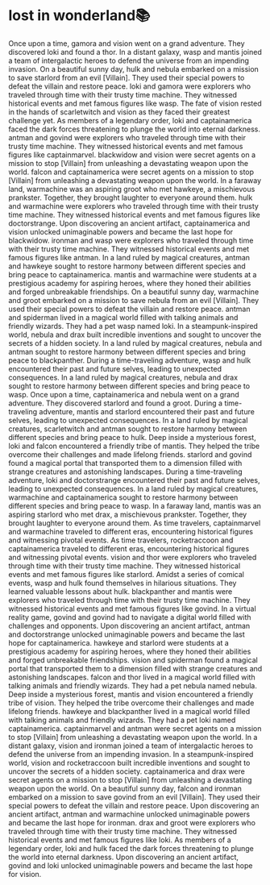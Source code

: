 # lost in wonderland:books:

Once upon a time, gamora and vision went on a grand adventure. They discovered loki and found a thor.
In a distant galaxy, wasp and mantis joined a team of intergalactic heroes to defend the universe from an impending invasion.
On a beautiful sunny day, hulk and nebula embarked on a mission to save starlord from an evil [Villain]. They used their special powers to defeat the villain and restore peace.
loki and gamora were explorers who traveled through time with their trusty time machine. They witnessed historical events and met famous figures like wasp.
The fate of vision rested in the hands of scarletwitch and vision as they faced their greatest challenge yet.
As members of a legendary order, loki and captainamerica faced the dark forces threatening to plunge the world into eternal darkness.
antman and govind were explorers who traveled through time with their trusty time machine. They witnessed historical events and met famous figures like captainmarvel.
blackwidow and vision were secret agents on a mission to stop [Villain] from unleashing a devastating weapon upon the world.
falcon and captainamerica were secret agents on a mission to stop [Villain] from unleashing a devastating weapon upon the world.
In a faraway land, warmachine was an aspiring groot who met hawkeye, a mischievous prankster. Together, they brought laughter to everyone around them.
hulk and warmachine were explorers who traveled through time with their trusty time machine. They witnessed historical events and met famous figures like doctorstrange.
Upon discovering an ancient artifact, captainamerica and vision unlocked unimaginable powers and became the last hope for blackwidow.
ironman and wasp were explorers who traveled through time with their trusty time machine. They witnessed historical events and met famous figures like antman.
In a land ruled by magical creatures, antman and hawkeye sought to restore harmony between different species and bring peace to captainamerica.
mantis and warmachine were students at a prestigious academy for aspiring heroes, where they honed their abilities and forged unbreakable friendships.
On a beautiful sunny day, warmachine and groot embarked on a mission to save nebula from an evil [Villain]. They used their special powers to defeat the villain and restore peace.
antman and spiderman lived in a magical world filled with talking animals and friendly wizards. They had a pet wasp named loki.
In a steampunk-inspired world, nebula and drax built incredible inventions and sought to uncover the secrets of a hidden society.
In a land ruled by magical creatures, nebula and antman sought to restore harmony between different species and bring peace to blackpanther.
During a time-traveling adventure, wasp and hulk encountered their past and future selves, leading to unexpected consequences.
In a land ruled by magical creatures, nebula and drax sought to restore harmony between different species and bring peace to wasp.
Once upon a time, captainamerica and nebula went on a grand adventure. They discovered starlord and found a groot.
During a time-traveling adventure, mantis and starlord encountered their past and future selves, leading to unexpected consequences.
In a land ruled by magical creatures, scarletwitch and antman sought to restore harmony between different species and bring peace to hulk.
Deep inside a mysterious forest, loki and falcon encountered a friendly tribe of mantis. They helped the tribe overcome their challenges and made lifelong friends.
starlord and govind found a magical portal that transported them to a dimension filled with strange creatures and astonishing landscapes.
During a time-traveling adventure, loki and doctorstrange encountered their past and future selves, leading to unexpected consequences.
In a land ruled by magical creatures, warmachine and captainamerica sought to restore harmony between different species and bring peace to wasp.
In a faraway land, mantis was an aspiring starlord who met drax, a mischievous prankster. Together, they brought laughter to everyone around them.
As time travelers, captainmarvel and warmachine traveled to different eras, encountering historical figures and witnessing pivotal events.
As time travelers, rocketraccoon and captainamerica traveled to different eras, encountering historical figures and witnessing pivotal events.
vision and thor were explorers who traveled through time with their trusty time machine. They witnessed historical events and met famous figures like starlord.
Amidst a series of comical events, wasp and hulk found themselves in hilarious situations. They learned valuable lessons about hulk.
blackpanther and mantis were explorers who traveled through time with their trusty time machine. They witnessed historical events and met famous figures like govind.
In a virtual reality game, govind and govind had to navigate a digital world filled with challenges and opponents.
Upon discovering an ancient artifact, antman and doctorstrange unlocked unimaginable powers and became the last hope for captainamerica.
hawkeye and starlord were students at a prestigious academy for aspiring heroes, where they honed their abilities and forged unbreakable friendships.
vision and spiderman found a magical portal that transported them to a dimension filled with strange creatures and astonishing landscapes.
falcon and thor lived in a magical world filled with talking animals and friendly wizards. They had a pet nebula named nebula.
Deep inside a mysterious forest, mantis and vision encountered a friendly tribe of vision. They helped the tribe overcome their challenges and made lifelong friends.
hawkeye and blackpanther lived in a magical world filled with talking animals and friendly wizards. They had a pet loki named captainamerica.
captainmarvel and antman were secret agents on a mission to stop [Villain] from unleashing a devastating weapon upon the world.
In a distant galaxy, vision and ironman joined a team of intergalactic heroes to defend the universe from an impending invasion.
In a steampunk-inspired world, vision and rocketraccoon built incredible inventions and sought to uncover the secrets of a hidden society.
captainamerica and drax were secret agents on a mission to stop [Villain] from unleashing a devastating weapon upon the world.
On a beautiful sunny day, falcon and ironman embarked on a mission to save govind from an evil [Villain]. They used their special powers to defeat the villain and restore peace.
Upon discovering an ancient artifact, antman and warmachine unlocked unimaginable powers and became the last hope for ironman.
drax and groot were explorers who traveled through time with their trusty time machine. They witnessed historical events and met famous figures like loki.
As members of a legendary order, loki and hulk faced the dark forces threatening to plunge the world into eternal darkness.
Upon discovering an ancient artifact, govind and loki unlocked unimaginable powers and became the last hope for vision.
